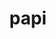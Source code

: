 ---
title: "papi"
layout: cache
categories: [package, develop]
meta: {"compilers": ["gcc@11.4.0", "gcc@7.3.1", "gcc@7.5.0", "intel-oneapi-compilers@2025.1.0"], "num_specs": 40, "num_specs_by_stack": {"e4s": 11, "e4s-neoverse-v2": 11, "e4s-oneapi": 4, "e4s-rocm-external": 4, "radiuss": 4, "radiuss-aws": 4, "radiuss-aws-aarch64": 6, "root": 40}, "oss": ["amzn2", "ubuntu18.04", "ubuntu22.04"], "platforms": ["linux"], "stacks": ["e4s", "e4s-neoverse-v2", "e4s-oneapi", "e4s-rocm-external", "radiuss", "radiuss-aws", "radiuss-aws-aarch64", "root"], "targets": ["aarch64", "neoverse_v2", "x86_64_v3"], "versions": ["7.1.0"]}
spec_details: [{"compiler": "intel-oneapi-compilers@2025.1.0", "hash": "2cgm2z43isdlor3636j35xsteu7qmqu5", "os": "ubuntu22.04", "platform": "linux", "size": "-", "stacks": ["e4s-oneapi", "root"], "target": "x86_64_v3", "variants": ["build_system=autotools", "~cuda", "~debug", "+example", "~infiniband", "~lmsensors", "~nvml", "patches:=48cb202", "~powercap", "~rapl", "+rdpmc", "~rocm", "~rocm_smi", "~sde", "+shared", "~static_tools"], "versions": ["7.1.0"]}, {"compiler": "gcc@7.3.1", "hash": "3fru2r57jez77itg4lmdg2azwmq7lskt", "os": "amzn2", "platform": "linux", "size": "-", "stacks": ["radiuss-aws-aarch64", "root"], "target": "aarch64", "variants": ["build_system=autotools", "~cuda", "~debug", "+example", "~infiniband", "~lmsensors", "~nvml", "patches:=48cb202", "~powercap", "~rapl", "+rdpmc", "~rocm", "~rocm_smi", "~sde", "+shared", "~static_tools"], "versions": ["7.1.0"]}, {"compiler": "gcc@11.4.0", "hash": "3ofklivtjet2qhhrn6usaf5rjxhgyg5d", "os": "ubuntu22.04", "platform": "linux", "size": "-", "stacks": ["e4s", "root"], "target": "x86_64_v3", "variants": ["build_system=autotools", "+cuda", "~debug", "+example", "~infiniband", "~lmsensors", "~nvml", "patches:=48cb202", "~powercap", "~rapl", "+rdpmc", "~rocm", "~rocm_smi", "~sde", "+shared", "~static_tools"], "versions": ["7.1.0"]}, {"compiler": "gcc@11.4.0", "hash": "4z5zydqyidjlodhzxhc3cx7fkqbfmmq5", "os": "ubuntu22.04", "platform": "linux", "size": "-", "stacks": ["e4s-neoverse-v2", "root"], "target": "neoverse_v2", "variants": ["build_system=autotools", "+cuda", "~debug", "+example", "~infiniband", "~lmsensors", "~nvml", "patches:=48cb202", "~powercap", "~rapl", "+rdpmc", "~rocm", "~rocm_smi", "~sde", "+shared", "~static_tools"], "versions": ["7.1.0"]}, {"compiler": "gcc@11.4.0", "hash": "55d7somjmdmdv7avkgs2x6itjwemzykt", "os": "ubuntu22.04", "platform": "linux", "size": "-", "stacks": ["e4s", "e4s-rocm-external", "root"], "target": "x86_64_v3", "variants": ["build_system=autotools", "~cuda", "~debug", "+example", "~infiniband", "~lmsensors", "~nvml", "patches:=48cb202", "~powercap", "~rapl", "+rdpmc", "~rocm", "~rocm_smi", "~sde", "+shared", "~static_tools"], "versions": ["7.1.0"]}, {"compiler": "gcc@7.5.0", "hash": "5qsw5khb5w74dqwv4wxgzj4kg2ukvplu", "os": "ubuntu18.04", "platform": "linux", "size": "-", "stacks": ["radiuss", "root"], "target": "x86_64_v3", "variants": ["build_system=autotools", "~cuda", "~debug", "+example", "~infiniband", "~lmsensors", "~nvml", "patches:=48cb202", "~powercap", "~rapl", "+rdpmc", "~rocm", "~rocm_smi", "~sde", "+shared", "~static_tools"], "versions": ["7.1.0"]}, {"compiler": "gcc@11.4.0", "hash": "6i7a4doa45ef2mk2yyis6abnomcshk7m", "os": "ubuntu22.04", "platform": "linux", "size": "-", "stacks": ["e4s-neoverse-v2", "root"], "target": "neoverse_v2", "variants": ["build_system=autotools", "+cuda", "~debug", "+example", "~infiniband", "~lmsensors", "~nvml", "patches:=48cb202", "~powercap", "~rapl", "+rdpmc", "~rocm", "~rocm_smi", "~sde", "+shared", "~static_tools"], "versions": ["7.1.0"]}, {"compiler": "gcc@11.4.0", "hash": "7r6tlx2krxbxo5mt7hoeoakz4smnj2at", "os": "ubuntu22.04", "platform": "linux", "size": "-", "stacks": ["e4s", "e4s-rocm-external", "root"], "target": "x86_64_v3", "variants": ["build_system=autotools", "~cuda", "~debug", "+example", "~infiniband", "~lmsensors", "~nvml", "patches:=48cb202", "~powercap", "~rapl", "+rdpmc", "~rocm", "~rocm_smi", "~sde", "+shared", "~static_tools"], "versions": ["7.1.0"]}, {"compiler": "gcc@7.5.0", "hash": "cdcohdlaqt3sbjh5goqq7u6khvgtz37i", "os": "ubuntu18.04", "platform": "linux", "size": "-", "stacks": ["radiuss", "root"], "target": "x86_64_v3", "variants": ["build_system=autotools", "~cuda", "~debug", "+example", "~infiniband", "~lmsensors", "~nvml", "patches:=48cb202", "~powercap", "~rapl", "+rdpmc", "~rocm", "~rocm_smi", "~sde", "+shared", "~static_tools"], "versions": ["7.1.0"]}, {"compiler": "gcc@11.4.0", "hash": "e55ryn5cvhiu5nyhp5e3ik54snu3txxt", "os": "ubuntu22.04", "platform": "linux", "size": "-", "stacks": ["e4s", "root"], "target": "x86_64_v3", "variants": ["build_system=autotools", "+cuda", "~debug", "+example", "~infiniband", "~lmsensors", "~nvml", "patches:=48cb202", "~powercap", "~rapl", "+rdpmc", "~rocm", "~rocm_smi", "~sde", "+shared", "~static_tools"], "versions": ["7.1.0"]}, {"compiler": "intel-oneapi-compilers@2025.1.0", "hash": "erdw4kwpz6xj73po7lfwxbbe6us5bcpr", "os": "ubuntu22.04", "platform": "linux", "size": "-", "stacks": ["e4s-oneapi", "root"], "target": "x86_64_v3", "variants": ["build_system=autotools", "~cuda", "~debug", "+example", "~infiniband", "~lmsensors", "~nvml", "patches:=48cb202", "~powercap", "~rapl", "+rdpmc", "~rocm", "~rocm_smi", "~sde", "+shared", "~static_tools"], "versions": ["7.1.0"]}, {"compiler": "gcc@7.3.1", "hash": "f733oe46vyihgl3sq4yrgrpssandd3dt", "os": "amzn2", "platform": "linux", "size": "-", "stacks": ["radiuss-aws", "root"], "target": "x86_64_v3", "variants": ["build_system=autotools", "~cuda", "~debug", "+example", "~infiniband", "~lmsensors", "~nvml", "patches:=48cb202", "~powercap", "~rapl", "+rdpmc", "~rocm", "~rocm_smi", "~sde", "+shared", "~static_tools"], "versions": ["7.1.0"]}, {"compiler": "gcc@11.4.0", "hash": "giomatidusvy6cgrktpbwgvhfw6qgum2", "os": "ubuntu22.04", "platform": "linux", "size": "-", "stacks": ["e4s", "root"], "target": "x86_64_v3", "variants": ["build_system=autotools", "+cuda", "~debug", "+example", "~infiniband", "~lmsensors", "~nvml", "patches:=48cb202", "~powercap", "~rapl", "+rdpmc", "~rocm", "~rocm_smi", "~sde", "+shared", "~static_tools"], "versions": ["7.1.0"]}, {"compiler": "gcc@7.5.0", "hash": "gsaejpax2cnmv3ociaykn4ie5z55xosy", "os": "ubuntu18.04", "platform": "linux", "size": "-", "stacks": ["radiuss", "root"], "target": "x86_64_v3", "variants": ["build_system=autotools", "~cuda", "~debug", "+example", "~infiniband", "~lmsensors", "~nvml", "patches:=48cb202", "~powercap", "~rapl", "+rdpmc", "~rocm", "~rocm_smi", "~sde", "+shared", "~static_tools"], "versions": ["7.1.0"]}, {"compiler": "gcc@7.3.1", "hash": "h4wwipgk2qnajcudokp2m2u2v45ah3mt", "os": "amzn2", "platform": "linux", "size": "-", "stacks": ["radiuss-aws-aarch64", "root"], "target": "aarch64", "variants": ["build_system=autotools", "~cuda", "~debug", "+example", "~infiniband", "~lmsensors", "~nvml", "patches:=48cb202", "~powercap", "~rapl", "+rdpmc", "~rocm", "~rocm_smi", "~sde", "+shared", "~static_tools"], "versions": ["7.1.0"]}, {"compiler": "gcc@11.4.0", "hash": "hfkvzxk7tj77guvg5qe6pkfzfg2xepbp", "os": "ubuntu22.04", "platform": "linux", "size": "-", "stacks": ["e4s", "e4s-rocm-external", "root"], "target": "x86_64_v3", "variants": ["build_system=autotools", "~cuda", "~debug", "+example", "~infiniband", "~lmsensors", "~nvml", "patches:=48cb202", "~powercap", "~rapl", "+rdpmc", "~rocm", "~rocm_smi", "~sde", "+shared", "~static_tools"], "versions": ["7.1.0"]}, {"compiler": "gcc@11.4.0", "hash": "hmi4kkpaakewvicyu2gphdqf4lstl6ev", "os": "ubuntu22.04", "platform": "linux", "size": "-", "stacks": ["e4s", "root"], "target": "x86_64_v3", "variants": ["build_system=autotools", "+cuda", "~debug", "+example", "~infiniband", "~lmsensors", "~nvml", "patches:=48cb202", "~powercap", "~rapl", "+rdpmc", "~rocm", "~rocm_smi", "~sde", "+shared", "~static_tools"], "versions": ["7.1.0"]}, {"compiler": "gcc@7.3.1", "hash": "ihpitxuyfd2yiy7toioxbfwt6g6y5r6v", "os": "amzn2", "platform": "linux", "size": "-", "stacks": ["radiuss-aws-aarch64", "root"], "target": "aarch64", "variants": ["build_system=autotools", "~cuda", "~debug", "+example", "~infiniband", "~lmsensors", "~nvml", "patches:=48cb202", "~powercap", "~rapl", "+rdpmc", "~rocm", "~rocm_smi", "~sde", "+shared", "~static_tools"], "versions": ["7.1.0"]}, {"compiler": "gcc@7.3.1", "hash": "krr5jrv3wl6olir6adjd3cu3au3m2zem", "os": "amzn2", "platform": "linux", "size": "-", "stacks": ["radiuss-aws-aarch64", "root"], "target": "aarch64", "variants": ["build_system=autotools", "~cuda", "~debug", "+example", "~infiniband", "~lmsensors", "~nvml", "patches:=48cb202", "~powercap", "~rapl", "+rdpmc", "~rocm", "~rocm_smi", "~sde", "+shared", "~static_tools"], "versions": ["7.1.0"]}, {"compiler": "gcc@11.4.0", "hash": "kxg6edsz6gfp44lho5kq2gtowrlpd43n", "os": "ubuntu22.04", "platform": "linux", "size": "-", "stacks": ["e4s", "root"], "target": "x86_64_v3", "variants": ["build_system=autotools", "+cuda", "~debug", "+example", "~infiniband", "~lmsensors", "~nvml", "patches:=48cb202", "~powercap", "~rapl", "+rdpmc", "~rocm", "~rocm_smi", "~sde", "+shared", "~static_tools"], "versions": ["7.1.0"]}, {"compiler": "gcc@11.4.0", "hash": "l76gwoj4lfgd7agxfwdytk623apwcj46", "os": "ubuntu22.04", "platform": "linux", "size": "-", "stacks": ["e4s-neoverse-v2", "root"], "target": "neoverse_v2", "variants": ["build_system=autotools", "+cuda", "~debug", "+example", "~infiniband", "~lmsensors", "~nvml", "patches:=48cb202", "~powercap", "~rapl", "+rdpmc", "~rocm", "~rocm_smi", "~sde", "+shared", "~static_tools"], "versions": ["7.1.0"]}, {"compiler": "intel-oneapi-compilers@2025.1.0", "hash": "lbzp5qapy7vbs3mre7b7p7xbprmvkaif", "os": "ubuntu22.04", "platform": "linux", "size": "-", "stacks": ["e4s-oneapi", "root"], "target": "x86_64_v3", "variants": ["build_system=autotools", "~cuda", "~debug", "+example", "~infiniband", "~lmsensors", "~nvml", "patches:=48cb202", "~powercap", "~rapl", "+rdpmc", "~rocm", "~rocm_smi", "~sde", "+shared", "~static_tools"], "versions": ["7.1.0"]}, {"compiler": "gcc@11.4.0", "hash": "mayqp4rlalp7crlvaikykgv6sszevltl", "os": "ubuntu22.04", "platform": "linux", "size": "-", "stacks": ["e4s-neoverse-v2", "root"], "target": "neoverse_v2", "variants": ["build_system=autotools", "~cuda", "~debug", "+example", "~infiniband", "~lmsensors", "~nvml", "patches:=48cb202", "~powercap", "~rapl", "+rdpmc", "~rocm", "~rocm_smi", "~sde", "+shared", "~static_tools"], "versions": ["7.1.0"]}, {"compiler": "gcc@11.4.0", "hash": "mssjnlea52p2ziu4ael7cci6aexmic5x", "os": "ubuntu22.04", "platform": "linux", "size": "-", "stacks": ["e4s", "root"], "target": "x86_64_v3", "variants": ["build_system=autotools", "+cuda", "~debug", "+example", "~infiniband", "~lmsensors", "~nvml", "patches:=48cb202", "~powercap", "~rapl", "+rdpmc", "~rocm", "~rocm_smi", "~sde", "+shared", "~static_tools"], "versions": ["7.1.0"]}, {"compiler": "gcc@7.3.1", "hash": "n5o5weeapkrqg4xx3ljjlbyabzakndvj", "os": "amzn2", "platform": "linux", "size": "-", "stacks": ["radiuss-aws", "root"], "target": "x86_64_v3", "variants": ["build_system=autotools", "~cuda", "~debug", "+example", "~infiniband", "~lmsensors", "~nvml", "patches:=48cb202", "~powercap", "~rapl", "+rdpmc", "~rocm", "~rocm_smi", "~sde", "+shared", "~static_tools"], "versions": ["7.1.0"]}, {"compiler": "gcc@7.3.1", "hash": "npejqmnqo46mb6ythadwkzkrzz62rhou", "os": "amzn2", "platform": "linux", "size": "-", "stacks": ["radiuss-aws", "root"], "target": "x86_64_v3", "variants": ["build_system=autotools", "~cuda", "~debug", "+example", "~infiniband", "~lmsensors", "~nvml", "patches:=48cb202", "~powercap", "~rapl", "+rdpmc", "~rocm", "~rocm_smi", "~sde", "+shared", "~static_tools"], "versions": ["7.1.0"]}, {"compiler": "gcc@11.4.0", "hash": "ntau6svxcbploaecge4we4pgzym6jzfy", "os": "ubuntu22.04", "platform": "linux", "size": "-", "stacks": ["e4s-neoverse-v2", "root"], "target": "neoverse_v2", "variants": ["build_system=autotools", "+cuda", "~debug", "+example", "~infiniband", "~lmsensors", "~nvml", "patches:=48cb202", "~powercap", "~rapl", "+rdpmc", "~rocm", "~rocm_smi", "~sde", "+shared", "~static_tools"], "versions": ["7.1.0"]}, {"compiler": "gcc@11.4.0", "hash": "o4szkz5waq2slcx4s5ojkalt3tf3ie6k", "os": "ubuntu22.04", "platform": "linux", "size": "-", "stacks": ["e4s-neoverse-v2", "root"], "target": "neoverse_v2", "variants": ["build_system=autotools", "~cuda", "~debug", "+example", "~infiniband", "~lmsensors", "~nvml", "patches:=48cb202", "~powercap", "~rapl", "+rdpmc", "~rocm", "~rocm_smi", "~sde", "+shared", "~static_tools"], "versions": ["7.1.0"]}, {"compiler": "gcc@11.4.0", "hash": "oksognzjksi7bmpjy2cuweyion7hjeky", "os": "ubuntu22.04", "platform": "linux", "size": "-", "stacks": ["e4s", "root"], "target": "x86_64_v3", "variants": ["build_system=autotools", "+cuda", "~debug", "+example", "~infiniband", "~lmsensors", "~nvml", "patches:=48cb202", "~powercap", "~rapl", "+rdpmc", "~rocm", "~rocm_smi", "~sde", "+shared", "~static_tools"], "versions": ["7.1.0"]}, {"compiler": "gcc@11.4.0", "hash": "qdk4kqfv6xqif47tbblbczpz4ocebwna", "os": "ubuntu22.04", "platform": "linux", "size": "-", "stacks": ["e4s", "e4s-rocm-external", "root"], "target": "x86_64_v3", "variants": ["build_system=autotools", "~cuda", "~debug", "+example", "~infiniband", "~lmsensors", "~nvml", "patches:=48cb202", "~powercap", "~rapl", "+rdpmc", "~rocm", "~rocm_smi", "~sde", "+shared", "~static_tools"], "versions": ["7.1.0"]}, {"compiler": "gcc@11.4.0", "hash": "s5rgrfasnxbx6zqq5xk45cvtb4s2nq4d", "os": "ubuntu22.04", "platform": "linux", "size": "-", "stacks": ["e4s-neoverse-v2", "root"], "target": "neoverse_v2", "variants": ["build_system=autotools", "+cuda", "~debug", "+example", "~infiniband", "~lmsensors", "~nvml", "patches:=48cb202", "~powercap", "~rapl", "+rdpmc", "~rocm", "~rocm_smi", "~sde", "+shared", "~static_tools"], "versions": ["7.1.0"]}, {"compiler": "intel-oneapi-compilers@2025.1.0", "hash": "sgdjbawd6lvdmi7nbdpztgfwwstzt7kn", "os": "ubuntu22.04", "platform": "linux", "size": "-", "stacks": ["e4s-oneapi", "root"], "target": "x86_64_v3", "variants": ["build_system=autotools", "~cuda", "~debug", "+example", "~infiniband", "~lmsensors", "~nvml", "patches:=48cb202", "~powercap", "~rapl", "+rdpmc", "~rocm", "~rocm_smi", "~sde", "+shared", "~static_tools"], "versions": ["7.1.0"]}, {"compiler": "gcc@11.4.0", "hash": "svse7apjnkuwwuz62noh4ossxjtpuets", "os": "ubuntu22.04", "platform": "linux", "size": "-", "stacks": ["e4s-neoverse-v2", "root"], "target": "neoverse_v2", "variants": ["build_system=autotools", "~cuda", "~debug", "+example", "~infiniband", "~lmsensors", "~nvml", "patches:=48cb202", "~powercap", "~rapl", "+rdpmc", "~rocm", "~rocm_smi", "~sde", "+shared", "~static_tools"], "versions": ["7.1.0"]}, {"compiler": "gcc@7.3.1", "hash": "sy5hjtutbhu5dctayou6ucpopdgsd373", "os": "amzn2", "platform": "linux", "size": "-", "stacks": ["radiuss-aws", "root"], "target": "x86_64_v3", "variants": ["build_system=autotools", "~cuda", "~debug", "+example", "~infiniband", "~lmsensors", "~nvml", "patches:=48cb202", "~powercap", "~rapl", "+rdpmc", "~rocm", "~rocm_smi", "~sde", "+shared", "~static_tools"], "versions": ["7.1.0"]}, {"compiler": "gcc@7.5.0", "hash": "tvkt3wn7xpzmhwx3cwsmhbhw3r5ezkrp", "os": "ubuntu18.04", "platform": "linux", "size": "-", "stacks": ["radiuss", "root"], "target": "x86_64_v3", "variants": ["build_system=autotools", "~cuda", "~debug", "+example", "~infiniband", "~lmsensors", "~nvml", "patches:=48cb202", "~powercap", "~rapl", "+rdpmc", "~rocm", "~rocm_smi", "~sde", "+shared", "~static_tools"], "versions": ["7.1.0"]}, {"compiler": "gcc@11.4.0", "hash": "vjrpgst7kof5gi5efxci2nnlrrt6onux", "os": "ubuntu22.04", "platform": "linux", "size": "-", "stacks": ["e4s-neoverse-v2", "root"], "target": "neoverse_v2", "variants": ["build_system=autotools", "+cuda", "~debug", "+example", "~infiniband", "~lmsensors", "~nvml", "patches:=48cb202", "~powercap", "~rapl", "+rdpmc", "~rocm", "~rocm_smi", "~sde", "+shared", "~static_tools"], "versions": ["7.1.0"]}, {"compiler": "gcc@7.3.1", "hash": "vwo5zsxxjg5gcfnc44u2thiiyj4uaspv", "os": "amzn2", "platform": "linux", "size": "-", "stacks": ["radiuss-aws-aarch64", "root"], "target": "aarch64", "variants": ["build_system=autotools", "~cuda", "~debug", "+example", "~infiniband", "~lmsensors", "~nvml", "patches:=48cb202", "~powercap", "~rapl", "+rdpmc", "~rocm", "~rocm_smi", "~sde", "+shared", "~static_tools"], "versions": ["7.1.0"]}, {"compiler": "gcc@7.3.1", "hash": "wbome6b4tm4b5wzufpabadau7a3hj2ny", "os": "amzn2", "platform": "linux", "size": "-", "stacks": ["radiuss-aws-aarch64", "root"], "target": "aarch64", "variants": ["build_system=autotools", "~cuda", "~debug", "+example", "~infiniband", "~lmsensors", "~nvml", "patches:=48cb202", "~powercap", "~rapl", "+rdpmc", "~rocm", "~rocm_smi", "~sde", "+shared", "~static_tools"], "versions": ["7.1.0"]}, {"compiler": "gcc@11.4.0", "hash": "wcizsxqebfxv2wgvbb5wxmmh65e246q2", "os": "ubuntu22.04", "platform": "linux", "size": "-", "stacks": ["e4s-neoverse-v2", "root"], "target": "neoverse_v2", "variants": ["build_system=autotools", "+cuda", "~debug", "+example", "~infiniband", "~lmsensors", "~nvml", "patches:=48cb202", "~powercap", "~rapl", "+rdpmc", "~rocm", "~rocm_smi", "~sde", "+shared", "~static_tools"], "versions": ["7.1.0"]}, {"compiler": "gcc@11.4.0", "hash": "zixkejjwajlmksi5hm56orpz2jiyno65", "os": "ubuntu22.04", "platform": "linux", "size": "-", "stacks": ["e4s-neoverse-v2", "root"], "target": "neoverse_v2", "variants": ["build_system=autotools", "~cuda", "~debug", "+example", "~infiniband", "~lmsensors", "~nvml", "patches:=48cb202", "~powercap", "~rapl", "+rdpmc", "~rocm", "~rocm_smi", "~sde", "+shared", "~static_tools"], "versions": ["7.1.0"]}]
---